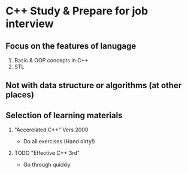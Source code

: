 # C++ Study & Prepare for job interview

## Focus on the features of lanugage
1. Basic & OOP concepts in C++
2. STL

## **Not** with data structure or algorithms (at other places)

## Selection of learning materials
1. "Accerelated C++" Vers 2000
   - Do all exercises (Hand dirty!)
   
2. TODO "Effective C++ 3rd"
   - Go through quickly






   
